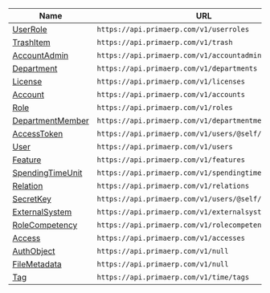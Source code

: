 | Name             | URL                                                    |
|------------------|--------------------------------------------------------|
| [UserRole](userrole.md) | `https://api.primaerp.com/v1/userroles`                |
| [TrashItem](trashitem.md) | `https://api.primaerp.com/v1/trash`                    |
| [AccountAdmin](accountadmin.md) | `https://api.primaerp.com/v1/accountadmins`            |
| [Department](department.md) | `https://api.primaerp.com/v1/departments`              |
| [License](license.md) | `https://api.primaerp.com/v1/licenses`                 |
| [Account](account.md) | `https://api.primaerp.com/v1/accounts`                 |
| [Role](role.md) | `https://api.primaerp.com/v1/roles`                    |
| [DepartmentMember](departmentmember.md) | `https://api.primaerp.com/v1/departmentmembers`        |
| [AccessToken](accesstoken.md) | `https://api.primaerp.com/v1/users/@self/accesstokens` |
| [User](user.md) | `https://api.primaerp.com/v1/users`                    |
| [Feature](feature.md) | `https://api.primaerp.com/v1/features`                 |
| [SpendingTimeUnit](spendingtimeunit.md) | `https://api.primaerp.com/v1/spendingtime`             |
| [Relation](relation.md) | `https://api.primaerp.com/v1/relations`                |
| [SecretKey](secretkey.md) | `https://api.primaerp.com/v1/users/@self/secretkeys`   |
| [ExternalSystem](externalsystem.md) | `https://api.primaerp.com/v1/externalsystems`          |
| [RoleCompetency](rolecompetency.md) | `https://api.primaerp.com/v1/rolecompetencies`         |
| [Access](access.md) | `https://api.primaerp.com/v1/accesses`                 |
| [AuthObject](authobject.md) | `https://api.primaerp.com/v1/null`                     |
| [FileMetadata](filemetadata.md) | `https://api.primaerp.com/v1/null`                     |
| [Tag](tag.md) | `https://api.primaerp.com/v1/time/tags`                        |
